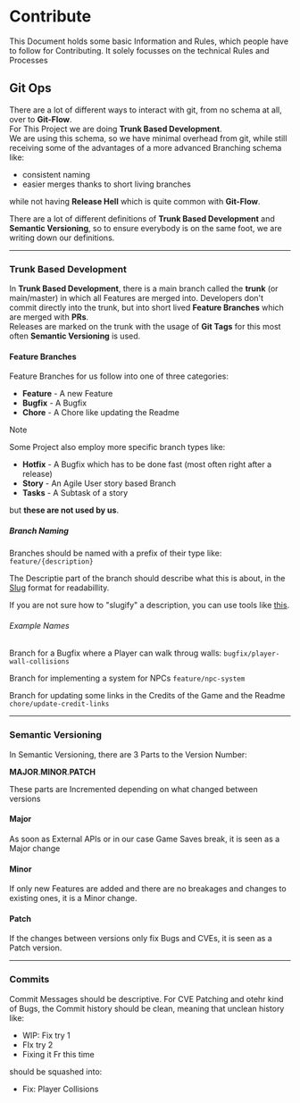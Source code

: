 # Contribute

This Document holds some basic Information and Rules,
which people have to follow for Contributing.
It solely focusses on the technical Rules and Processes

## Git Ops

There are a lot of different ways to interact with git, from no schema at all, over to **Git-Flow**. <br>
For This Project we are doing **Trunk Based Development**. <br>
We are using this schema, so we have minimal overhead from git, while still
receiving some of the advantages of a more advanced Branching schema like:

- consistent naming
- easier merges thanks to short living branches

while not having **Release Hell** which is quite common with **Git-Flow**.

There are a lot of different definitions of **Trunk Based Development** and **Semantic Versioning**,
so to ensure everybody is on the same foot, we are writing down our definitions.

---

### Trunk Based Development

In **Trunk Based Development**, there is a main branch called the **trunk** (or main/master) in which
all Features are merged into.
Developers don't commit directly into the trunk, but into short lived **Feature Branches** which are merged with **PRs**.  <br>
Releases are marked on the trunk with the usage of **Git Tags** for this most often **Semantic Versioning** is used.

#### Feature Branches

Feature Branches for us follow into one of three categories:

- **Feature** - A new Feature
- **Bugfix** - A Bugfix
- **Chore** - A Chore like updating the Readme

> [!NOTE]
> Some Project also employ more specific branch types like:
>
> - **Hotfix** - A Bugfix which has to be done fast (most often right after a release)
> - **Story** - An Agile User story based Branch
> - **Tasks** - A Subtask of a story
>
> but **these are not used by us**.

##### Branch Naming

Branches should be named with a prefix of their type like:
`feature/{description}`

The Descriptie part of the branch should describe what this is about,
in the [Slug](https://en.wikipedia.org/wiki/Clean_URL#Slug) format for readabillity.

If you are not sure how to "slugify" a description,
you can use tools like [this](https://blog.tersmitten.nl/slugify/).

###### Example Names

Branch for a Bugfix where a Player can walk throug walls:
`bugfix/player-wall-collisions`

Branch for implementing a system for NPCs
`feature/npc-system`

Branch for updating some links in the Credits of the Game and the Readme
`chore/update-credit-links`

---

### Semantic Versioning

In Semantic Versioning, there are 3 Parts to the Version Number:

**MAJOR**.**MINOR**.**PATCH**

These parts are Incremented depending on what changed between versions

#### Major

As soon as External APIs or in our case Game Saves break, it is seen as a Major change

#### Minor

If only new Features are added and there are no breakages and changes to existing ones,
it is a Minor change.

#### Patch

If the changes between versions only fix Bugs and CVEs, it is seen as a Patch version.

---

### Commits

Commit Messages should be descriptive. 
For CVE Patching and otehr kind of Bugs, the Commit history should be clean, meaning that
unclean history like:
- WIP: Fix try 1
- FIx try 2
- Fixing it Fr this time

should be squashed into:
- Fix: Player Collisions

